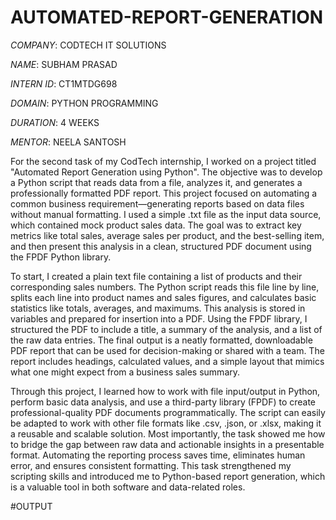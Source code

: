# AUTOMATED-REPORT-GENERATION

*COMPANY*: CODTECH IT SOLUTIONS

*NAME*: SUBHAM PRASAD

*INTERN ID*: CT1MTDG698

*DOMAIN*: PYTHON PROGRAMMING

*DURATION*: 4 WEEKS

*MENTOR*: NEELA SANTOSH

For the second task of my CodTech internship, I worked on a project titled "Automated Report Generation using Python". The objective was to develop a Python script that reads data from a file, analyzes it, and generates a professionally formatted PDF report. This project focused on automating a common business requirement—generating reports based on data files without manual formatting. I used a simple .txt file as the input data source, which contained mock product sales data. The goal was to extract key metrics like total sales, average sales per product, and the best-selling item, and then present this analysis in a clean, structured PDF document using the FPDF Python library.

To start, I created a plain text file containing a list of products and their corresponding sales numbers. The Python script reads this file line by line, splits each line into product names and sales figures, and calculates basic statistics like totals, averages, and maximums. This analysis is stored in variables and prepared for insertion into a PDF. Using the FPDF library, I structured the PDF to include a title, a summary of the analysis, and a list of the raw data entries. The final output is a neatly formatted, downloadable PDF report that can be used for decision-making or shared with a team. The report includes headings, calculated values, and a simple layout that mimics what one might expect from a business sales summary.

Through this project, I learned how to work with file input/output in Python, perform basic data analysis, and use a third-party library (FPDF) to create professional-quality PDF documents programmatically. The script can easily be adapted to work with other file formats like .csv, .json, or .xlsx, making it a reusable and scalable solution. Most importantly, the task showed me how to bridge the gap between raw data and actionable insights in a presentable format. Automating the reporting process saves time, eliminates human error, and ensures consistent formatting. This task strengthened my scripting skills and introduced me to Python-based report generation, which is a valuable tool in both software and data-related roles.

#OUTPUT

